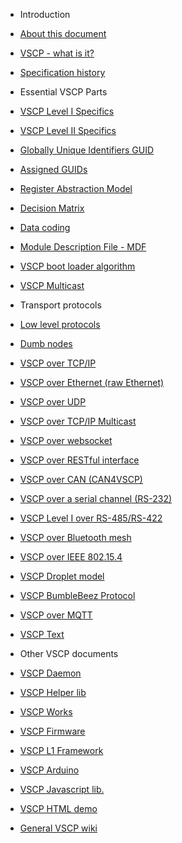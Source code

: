 * Introduction
 * [About this document](./README.md)
 * [VSCP - what is it?](./introduction.md)
 * [Specification history](vscp_specification_history.md)

* Essential VSCP Parts
 * [VSCP Level I Specifics](./vscp_level_i_specifics.md)
 * [VSCP Level II Specifics](./vscp_level_ii_specifics.md)
 * [Globally Unique Identifiers GUID](./vscp_globally_unique_identifiers.md)
 * [Assigned GUIDs](assigned_guids.md)
 * [Register Abstraction Model](./vscp_register_abstraction_model.md)
 * [Decision Matrix](./vscp_decision_matrix.md)
 * [Data coding](./vscp_data_coding.md)
 * [Module Description File - MDF](./vscp_module_description_file.md)
 * [VSCP boot loader algorithm](./vscp_boot_loader_algorithm.md)
 * [VSCP Multicast](./vscp_multicast.md)

* Transport protocols
 * [Low level protocols](./physical_level_lower_level_protocols.md)
  * [Dumb nodes](./vscp_dumb.md)
  * [VSCP over TCP/IP](./vscp_over_tcp_ip.md)
  * [VSCP over Ethernet (raw Ethernet)](./vscp_over_ethernet_raw_ethernet.md)
  * [VSCP over UDP](./vscp_over_udp.md)
  * [VSCP over TCP/IP Multicast](./vscp_over_multicast.md)
  * [VSCP over websocket](./vscp_websocket.md)
  * [VSCP over RESTful interface](./vscp_rest.md)
  * [VSCP over CAN (CAN4VSCP)](./vscp_over_can_can4vscp.md)
  * [VSCP over a serial channel (RS-232)](./vscp_over_a_serial_channel_rs-232.md)
  * [VSCP Level I over RS-485/RS-422](./vscp_level_i_over_rs-485_rs-422.md)
  * [VSCP over Bluetooth mesh](./vscp_over_bt_mesh.md)
  * [VSCP over IEEE 802.15.4](./vscp_over_ieee_802.15.4.md)
  * [VSCP Droplet model](./vscp_droplet_model.md)
  * [VSCP BumbleBeez Protocol](./vscp_bumblebeez_protocol.md)
  * [VSCP over MQTT](./vscp_over_mqtt.md)
  * [VSCP Text](./vscp_text.md)

* Other VSCP documents
 * [VSCP Daemon](https://grodansparadis.gitbooks.io/the-vscp-daemon/)
 * [VSCP Helper lib](https://grodansparadis.gitbooks.io/the-vscp-helper-library/)
 * [VSCP Works](https://www.vscp.org/docs/vscpworks/doku.php?id=start)
 * [VSCP Firmware](https://grodansparadis.gitbooks.io/vscp-firmware/)
 * [VSCP L1 Framework](https://github.com/BlueAndi/vscp-framework/blob/master/README.md)
 * [VSCP Arduino](https://github.com/BlueAndi/vscp-arduino)
 * [VSCP Javascript lib.](https://grodansparadis.gitbooks.io/the-vscp-javascript-library/)
 * [VSCP HTML demo](https://www.vscp.org/docs/html5/doku.php)
 * [General VSCP wiki](https://www.vscp.org/wiki/doku.php)


